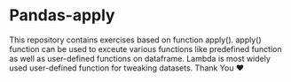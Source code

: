 # Pandas-apply
This repository contains exercises based on function apply().
apply() function can be used to exceute various functions like predefined function as well as user-defined functions on dataframe.
Lambda is most widely used user-defined function for tweaking datasets.
Thank You ❤
